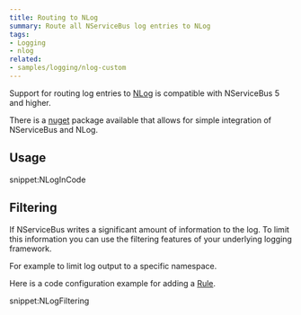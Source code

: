 ```yaml
---
title: Routing to NLog
summary: Route all NServiceBus log entries to NLog
tags: 
- Logging
- nlog
related:
- samples/logging/nlog-custom
---
```


Support for routing log entries to [NLog](http://nlog-project.org/) is compatible with NServiceBus 5 and higher.

There is a [nuget](https://www.nuget.org/packages/NServiceBus.NLog/) package available that allows for simple integration of NServiceBus and NLog.


## Usage

snippet:NLogInCode


## Filtering 

If NServiceBus writes a significant amount of information to the log. To limit this information you can use the filtering features of your underlying logging framework. 

For example to limit log output to a specific namespace.

Here is a code configuration example for adding a [Rule](https://github.com/nlog/NLog/wiki/Configuration-file#rules).

snippet:NLogFiltering
